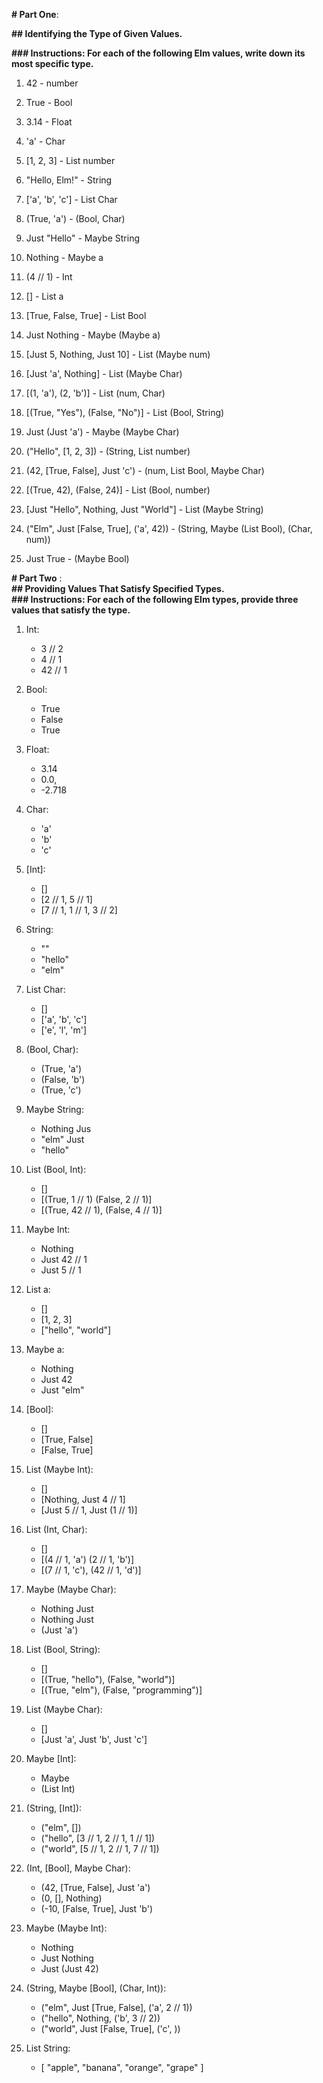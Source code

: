 **# Part One**:

**## Identifying the Type of Given Values.**

**### Instructions: For each of the following Elm values, write down its most specific type.**

1.  42 - number

2.  True - Bool

3.  3.14 - Float

4.  'a' - Char

5.  [1, 2, 3] - List number

6.  "Hello, Elm!" - String

7.  ['a', 'b', 'c'] - List Char

8.  (True, 'a') - (Bool, Char)

9.  Just "Hello" - Maybe String

10. Nothing - Maybe a

11. (4 // 1) - Int

12. [] - List a

13. [True, False, True] - List Bool

14. Just Nothing - Maybe (Maybe a)

15. [Just 5, Nothing, Just 10] - List (Maybe num)

16. [Just 'a', Nothing] - List (Maybe Char)

17. [(1, 'a'), (2, 'b')] - List (num, Char)

18. [(True, "Yes"), (False, "No")] - List (Bool, String)

19. Just (Just 'a') - Maybe (Maybe Char)

20. ("Hello", [1, 2, 3]) - (String, List number)

21. (42, [True, False], Just 'c') - (num, List Bool, Maybe Char)

22. [(True, 42), (False, 24)] - List (Bool, number)

23. [Just "Hello", Nothing, Just "World"] - List (Maybe String)

24. ("Elm", Just [False, True], ('a', 42)) - (String, Maybe (List Bool), (Char, num))

25. Just True - (Maybe Bool)

**# Part Two** :  
**## Providing Values That Satisfy Specified Types.**  
**### Instructions: For each of the following Elm types, provide three values that satisfy the type.**

1.  Int:

    - 3 // 2
    - 4 // 1
    - 42 // 1

2.  Bool:

    - True
    - False
    - True

3.  Float:

    - 3.14
    - 0.0,
    - -2.718

4.  Char:

    - 'a'
    - 'b'
    - 'c'

5.  [Int]:

    - []
    - [2 // 1, 5 // 1]
    - [7 // 1, 1 // 1, 3 // 2]

6.  String:

    - ""
    - "hello"
    - "elm"

7.  List Char:

    - []
    - ['a', 'b', 'c']
    - ['e', 'l', 'm']

8.  (Bool, Char):

    - (True, 'a')
    - (False, 'b')
    - (True, 'c')

9.  Maybe String:

    - Nothing Jus
    - "elm" Just
    - "hello"

10. List (Bool, Int):

    - []
    - [(True, 1 // 1) (False, 2 // 1)]
    - [(True, 42 // 1), (False, 4 // 1)]

11. Maybe Int:

    - Nothing
    - Just 42 // 1
    - Just 5 // 1

12. List a:

    - []
    - [1, 2, 3]
    - ["hello", "world"]

13. Maybe a:

    - Nothing
    - Just 42
    - Just "elm"

14. [Bool]:

    - []
    - [True, False]
    - [False, True]

15. List (Maybe Int):

    - []
    - [Nothing, Just 4 // 1]
    - [Just 5 // 1, Just (1 // 1)]

16. List (Int, Char):

    - []
    - [(4 // 1, 'a') (2 // 1, 'b')]
    - [(7 // 1, 'c'), (42 // 1, 'd')]

17. Maybe (Maybe Char):

    - Nothing Just
    - Nothing Just
    - (Just 'a')

18. List (Bool, String):

    - []
    - [(True, "hello"), (False, "world")]
    - [(True, "elm"), (False, "programming")]

19. List (Maybe Char):

    - []
    - [Just 'a', Just 'b', Just 'c']

20. Maybe [Int]:

    - Maybe
    - (List Int)

21. (String, [Int]):

    - ("elm", [])
    - ("hello", [3 // 1, 2 // 1, 1 // 1])
    - ("world", [5 // 1, 2 // 1, 7 // 1])

22. (Int, [Bool], Maybe Char):

    - (42, [True, False], Just 'a')
    - (0, [], Nothing)
    - (-10, [False, True], Just 'b')

23. Maybe (Maybe Int):

    - Nothing
    - Just Nothing
    - Just (Just 42)

24. (String, Maybe [Bool], (Char, Int)):

    - ("elm", Just [True, False], ('a', 2 // 1))
    - ("hello", Nothing, ('b', 3 // 2))
    - ("world", Just [False, True], ('c', ))

25. List String:

    - [ "apple", "banana", "orange", "grape" ]
